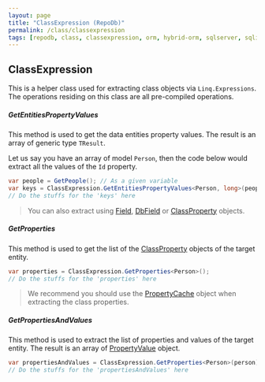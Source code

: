 ```yaml
---
layout: page
title: "ClassExpression (RepoDb)"
permalink: /class/classexpression
tags: [repodb, class, classexpression, orm, hybrid-orm, sqlserver, sqlite, mysql, postgresql]
---
```


## ClassExpression

This is a helper class used for extracting class objects via `Linq.Expressions`. The operations residing on this class are all pre-compiled operations.

##### GetEntitiesPropertyValues

This method is used to get the data entities property values. The result is an array of generic type `TResult`.

Let us say you have an array of model `Person`, then the code below would extract all the values of the `Id` property.

```csharp
var people = GetPeople(); // As a given variable
var keys = ClassExpression.GetEntitiesPropertyValues<Person, long>(people, "Id");
// Do the stuffs for the 'keys' here
```

> You can also extract using [Field](/class/field), [DbField](/class/dbfield) or [ClassProperty](/class/classproperty) objects.

##### GetProperties

This method is used to get the list of the [ClassProperty](/class/classproperty) objects of the target entity.

```csharp
var properties = ClassExpression.GetProperties<Person>();
// Do the stuffs for the 'properties' here
```

> We recommend you should use the [PropertyCache](/cacher/propertycache) object when extracting the class properties.


##### GetPropertiesAndValues

This method is used to extract the list of properties and values of the target entity. The result is an array of [PropertyValue](/class/propertyvalue) object.

```csharp
var propertiesAndValues = ClassExpression.GetProperties<Person>(person);
// Do the stuffs for the 'propertiesAndValues' here
```


